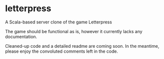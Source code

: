 letterpress
===========

A Scala-based server clone of the game Letterpress

The game should be functional as is, however it currently lacks any documentation.

Cleaned-up code and a detailed readme are coming soon.
In the meantime, please enjoy the convoluted comments left in the code.
